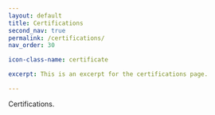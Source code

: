 ```yaml
---
layout: default
title: Certifications
second_nav: true
permalink: /certifications/
nav_order: 30

icon-class-name: certificate

excerpt: This is an excerpt for the certifications page.

---
```


Certifications.
